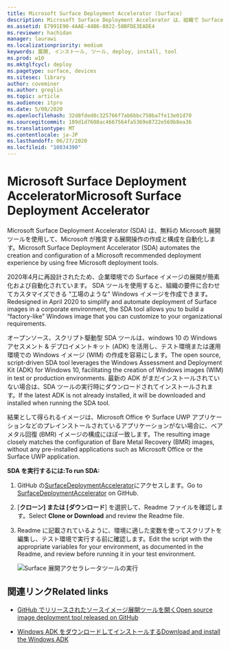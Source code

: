 ```yaml
---
title: Microsoft Surface Deployment Accelerator (Surface)
description: Microsoft Surface Deployment Accelerator は、組織で Surface デバイスのイメージを再作成するためのクイックでシンプルな展開メカニズムを提供します。
ms.assetid: E7991E90-4AAE-44B6-8822-58BFDE3EADE4
ms.reviewer: hachidan
manager: laurawi
ms.localizationpriority: medium
keywords: 展開, インストール, ツール, deploy, install, tool
ms.prod: w10
ms.mktglfcycl: deploy
ms.pagetype: surface, devices
ms.sitesec: library
author: coveminer
ms.author: greglin
ms.topic: article
ms.audience: itpro
ms.date: 5/08/2020
ms.openlocfilehash: 32d8fded8c325766f7ab6bbc750ba7fe13e01d70
ms.sourcegitcommit: 109d1d7608ac4667564fa5369e8722e569b8ea36
ms.translationtype: MT
ms.contentlocale: ja-JP
ms.lasthandoff: 06/27/2020
ms.locfileid: "10834390"
---
```

# <span data-ttu-id="803ee-104">Microsoft Surface Deployment Accelerator</span><span class="sxs-lookup"><span data-stu-id="803ee-104">Microsoft Surface Deployment Accelerator</span></span>

<span data-ttu-id="803ee-105">Microsoft Surface Deployment Accelerator (SDA) は、無料の Microsoft 展開ツールを使用して、Microsoft が推奨する展開操作の作成と構成を自動化します。</span><span class="sxs-lookup"><span data-stu-id="803ee-105">Microsoft Surface Deployment Accelerator (SDA) automates the creation and configuration of a Microsoft recommended deployment experience by using free Microsoft deployment tools.</span></span>

<span data-ttu-id="803ee-106">2020年4月に再設計されたため、企業環境での Surface イメージの展開が簡素化および自動化されています。 SDA ツールを使用すると、組織の要件に合わせてカスタマイズできる "工場のような" Windows イメージを作成できます。</span><span class="sxs-lookup"><span data-stu-id="803ee-106">Redesigned in April 2020 to simplify and automate deployment of Surface images in a corporate environment, the SDA tool allows you to build a “factory-like” Windows image that you can customize to your organizational requirements.</span></span>

<span data-ttu-id="803ee-107">オープンソース、スクリプト駆動型 SDA ツールは、windows 10 の Windows アセスメント & デプロイメントキット (ADK) を活用し、テスト環境または運用環境での Windows イメージ (WIM) の作成を容易にします。</span><span class="sxs-lookup"><span data-stu-id="803ee-107">The open source, script-driven SDA tool leverages the Windows Assessment and Deployment Kit (ADK) for Windows 10, facilitating the creation of Windows images (WIM) in test or production environments.</span></span> <span data-ttu-id="803ee-108">最新の ADK がまだインストールされていない場合は、SDA ツールの実行時にダウンロードされてインストールされます。</span><span class="sxs-lookup"><span data-stu-id="803ee-108">If the latest ADK is not already installed, it will be downloaded and installed when running the SDA tool.</span></span>

<span data-ttu-id="803ee-109">結果として得られるイメージは、Microsoft Office や Surface UWP アプリケーションなどのプレインストールされているアプリケーションがない場合に、ベアメタル回復 (BMR) イメージの構成にほぼ一致します。</span><span class="sxs-lookup"><span data-stu-id="803ee-109">The resulting image closely matches the configuration of Bare Metal Recovery (BMR) images, without any pre-installed applications such as Microsoft Office or the Surface UWP application.</span></span>

**<span data-ttu-id="803ee-110">SDA を実行するには:</span><span class="sxs-lookup"><span data-stu-id="803ee-110">To run SDA:</span></span>**

1. <span data-ttu-id="803ee-111">GitHub の[SurfaceDeploymentAccelerator](https://github.com/microsoft/SurfaceDeploymentAccelerator)にアクセスします。</span><span class="sxs-lookup"><span data-stu-id="803ee-111">Go to [SurfaceDeploymentAccelerator](https://github.com/microsoft/SurfaceDeploymentAccelerator) on GitHub.</span></span> 
2. <span data-ttu-id="803ee-112">[**クローン] または [ダウンロード**] を選択して、Readme ファイルを確認します。</span><span class="sxs-lookup"><span data-stu-id="803ee-112">Select **Clone or Download** and review the Readme file.</span></span>
3. <span data-ttu-id="803ee-113">Readme に記載されているように、環境に適した変数を使ってスクリプトを編集し、テスト環境で実行する前に確認します。</span><span class="sxs-lookup"><span data-stu-id="803ee-113">Edit the script with the appropriate variables for your environment, as documented in the Readme, and review before running it in your test environment.</span></span> 

   ![Surface 展開アクセラレータツールの実行](images/surface-deployment-accelerator.png)

## <span data-ttu-id="803ee-115">関連リンク</span><span class="sxs-lookup"><span data-stu-id="803ee-115">Related links</span></span>

 - [<span data-ttu-id="803ee-116">GitHub でリリースされたソースイメージ展開ツールを開く</span><span class="sxs-lookup"><span data-stu-id="803ee-116">Open source image deployment tool released on GitHub</span></span>](https://techcommunity.microsoft.com/t5/surface-it-pro-blog/open-source-image-deployment-tool-released-on-github/ba-p/1314115)

 - [<span data-ttu-id="803ee-117">Windows ADK をダウンロードしてインストールする</span><span class="sxs-lookup"><span data-stu-id="803ee-117">Download and install the Windows ADK</span></span>](https://docs.microsoft.com/windows-hardware/get-started/adk-install)

